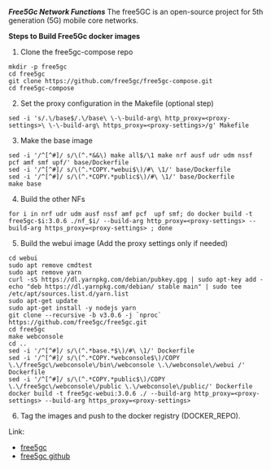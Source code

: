 ***Free5Gc Network Functions***
The free5GC is an open-source project for 5th generation (5G) mobile core networks.

**Steps to Build Free5Gc docker images**
1. Clone the free5gc-compose repo
```
mkdir -p free5gc
cd free5gc
git clone https://github.com/free5gc/free5gc-compose.git
cd free5gc-compose
```

2. Set the proxy configuration in the Makefile (optional step)
```
sed -i 's/.\/base$/.\/base\ \-\-build-arg\ http_proxy=<proxy-settings>\ \-\-build-arg\ https_proxy=<proxy-settings>/g' Makefile
```

3. Make the base image
```
sed -i '/^[^#]/ s/\(^.*&&\) make all$/\1 make nrf ausf udr udm nssf pcf amf smf upf/' base/Dockerfile
sed -i '/^[^#]/ s/\(^.*COPY.*webui$\)/#\ \1/' base/Dockerfile
sed -i '/^[^#]/ s/\(^.*COPY.*public$\)/#\ \1/' base/Dockerfile
make base
```

4. Build the other NFs
```
for i in nrf udr udm ausf nssf amf pcf  upf smf; do docker build -t free5gc-$i:3.0.6 ./nf_$i/ --build-arg http_proxy=<proxy-settings> --build-arg https_proxy=<proxy-settings> ; done
```

5. Build the webui image  (Add the proxy settings only if needed)
```
cd webui
sudo apt remove cmdtest
sudo apt remove yarn
curl -sS https://dl.yarnpkg.com/debian/pubkey.gpg | sudo apt-key add -
echo "deb https://dl.yarnpkg.com/debian/ stable main" | sudo tee /etc/apt/sources.list.d/yarn.list
sudo apt-get update
sudo apt-get install -y nodejs yarn
git clone --recursive -b v3.0.6 -j `nproc` https://github.com/free5gc/free5gc.git
cd free5gc
make webconsole
cd ..
sed -i '/^[^#]/ s/\(^.*base.*$\)/#\ \1/' Dockerfile
sed -i '/^[^#]/ s/\(^.*COPY.*webconsole$\)/COPY \.\/free5gc\/webconsole\/bin\/webconsole \.\/webconsole\/webui /' Dockerfile
sed -i '/^[^#]/ s/\(^.*COPY.*public$\)/COPY \.\/free5gc\/webconsole\/public \.\/webconsole\/public/' Dockerfile
docker build -t free5gc-webui:3.0.6 ./ --build-arg http_proxy=<proxy-settings> --build-arg https_proxy=<proxy-settings>
```

6. Tag the images and push to the docker registry (DOCKER_REPO).

Link:
- [free5gc](https://www.free5gc.org/)
- [free5gc github](https://github.com/free5gc/free5gc)

